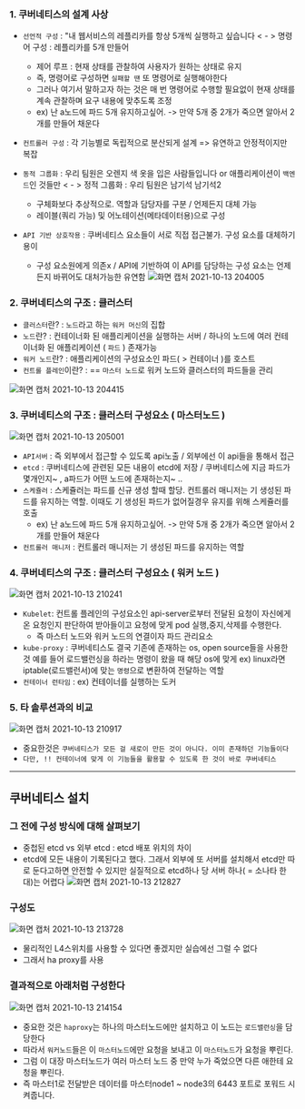 ### 1. 쿠버네티스의 설계 사상
- `선언적 구성`  : "내 웹서비스의 레플리카를 항상 5개씩 실행하고 싶습니다 < - > 명령어 구성 : 레플리카를 5개 만들어
   - 제어 루프 : 현재 상태를 관찰하여 사용자가 원하는 상태로 유지
   - 즉, 명령어로 구성하면 `실패할 땐` 또 명령어로 실행해야한다
   - 그러나 여기서 말하고자 하는 것은 매 번 명령어로 수행할 필요없이 현재 상태를 계속 관찰하며 요구 내용에 맞추도록 조정
   - ex) 난 a노드에 파드 5개 유지하고싶어. -> 만약 5개 중 2개가 죽으면 알아서 2개를 만들어 채운다

- `컨트롤러 구성` : 각 기능별로 독립적으로 분산되게 설계 => 유연하고 안정적이지만 복잡
- `동적 그룹화` : 우리 팀원은 오렌지 색 옷을 입은 사람들입니다 or 애플리케이션이 `백엔드`인 것들만 < - > 정적 그룹화 : 우리 팀원은 남기석 남기석2
   - 구체화보다 추상적으로. 역할과 담당자를 구분 / 언제든지 대체 가능
   - 레이블(쿼리 가능) 및 어노테이션(메타데이터용)으로 구성

- `API 기반 상호작용` : 쿠버네티스 요소들이 서로 직접 접근불가. 구성 요소를 대체하기 용이
  - 구성 요소원에게 의존x  / API에 기반하여 이 API를 담당하는 구성 요소는 언제든지 바뀌어도 대처가능한 유연함 
![화면 캡처 2021-10-13 204005](https://user-images.githubusercontent.com/62214428/137125859-17f2b672-d51c-48fa-9118-37ab8f1a7467.png)


### 2. 쿠버네티스의 구조 : 클러스터
- `클러스터`란? : `노드`라고 하는 `워커 머신`의 집합
- `노드`란? : 컨테이너화 된 애플리케이션을 실행하는 서버  / 하나의 노드에 여러 컨테이너화 된 애플리케이션 ( `파드` ) 존재가능
- `워커 노드`란? : 애플리케이션의 구성요소인 파드( > 컨테이너 )를 호스트
- `컨트롤 플레인`이란? : == `마스터 노드`로 워커 노드와 클러스터의 파드들을 관리

![화면 캡처 2021-10-13 204415](https://user-images.githubusercontent.com/62214428/137126654-e427652f-cc29-4d5a-99b7-9ee5e144d745.png)


### 3. 쿠버네티스의 구조 : 클러스터 구성요소 ( 마스터노드 )
![화면 캡처 2021-10-13 205001](https://user-images.githubusercontent.com/62214428/137127162-187b997a-dd8f-48fc-930f-bca1d6f27440.png)
- `API서버` : 즉 외부에서 접근할 수 있도록 api노출 / 외부에선 이 api들을 통해서 접근
- `etcd` : 쿠버네티스에 관련된 모든 내용이 etcd에 저장 / 쿠버네티스에 지금 파드가 몇개인지~ , a파드가 어떤 노드에 존재하는지~ ..
- `스케쥴러` : 스케쥴러는 파드를 신규 생성 할때 할당. 컨트롤러 매니저는 기 생성된 파드를 유지하는 역할. 이때도 기 생성된 파드가 없어질경우 유지를 위해 스케쥴러를 호출
     - ex) 난 a노드에 파드 5개 유지하고싶어. -> 만약 5개 중 2개가 죽으면 알아서 2개를 만들어 채운다
- `컨트롤러 매니저` : 컨트롤러 매니저는 기 생성된 파드를 유지하는 역할


### 4. 쿠버네티스의 구조 : 클러스터 구성요소 ( 워커 노드 )
![화면 캡처 2021-10-13 210241](https://user-images.githubusercontent.com/62214428/137128783-91b3253e-ee29-4004-9523-50de37afac91.png)
- `Kubelet`: 컨트롤 플레인의 구성요소인 api-server로부터 전달된 요청이 자신에게 온 요청인지 판단하여 받아들이고 요청에 맞게 pod 실행,중지,삭제를 수행한다.
  - 즉 마스터 노드와 워커 노드의 연결이자 파드 관리요소
- `kube-proxy` : 쿠버네티스도 결국 기존에 존재하는 os, open source들을 사용한 것 예를 들어 로드밸런싱을 하라는 명령이 왔을 때 해당 os에 맞게 ex) linux라면 iptable(로드밸런서)에 맞는 `명령`으로 변환하여 전달하는 역할
- `컨테이너 런타임` : ex) 컨테이너를 실행하는 도커


### 5. 타 솔루션과의 비교
![화면 캡처 2021-10-13 210917](https://user-images.githubusercontent.com/62214428/137129626-511096f4-8e49-401f-8bc3-df4dbaae5dbb.png)
- 중요한것은 `쿠버네티스가 모든 걸 새로이 만든 것이 아니다. 이미 존재하던 기능들이다`
- `다만, !! 컨테이너에 맞게 이 기능들을 활용할 수 있도록 한 것이 바로 쿠버네티스`


-------------
## 쿠버네티스 설치

### 그 전에 구성 방식에 대해 살펴보기
- 중첩된 etcd vs 외부 etcd : etcd 배포 위치의 차이
- etcd에 모든 내용이 기록된다고 했다. 그래서 외부에 또 서버를 설치해서 etcd만 따로 둔다고하면 안전할 수 있지만 실질적으로 etcd하나 당 서버 하나( = 소나타 한 대)는 어렵다
![화면 캡처 2021-10-13 212827](https://user-images.githubusercontent.com/62214428/137132233-cdf5a1f6-6531-4e68-ba1b-428a3c9a49fa.png)


### 구성도
![화면 캡처 2021-10-13 213728](https://user-images.githubusercontent.com/62214428/137133699-d0d8f95f-6ccc-44fa-8d73-2c93580a7a00.png)
- 물리적인 L4스위치를 사용할 수 있다면 좋겠지만 실습에선 그럴 수 없다
- 그래서 ha proxy를 사용

### 결과적으로 아래처럼 구성한다
![화면 캡처 2021-10-13 214154](https://user-images.githubusercontent.com/62214428/137134724-36b80d04-7859-416b-a925-c6b80865038a.png)
- 중요한 것은 `haproxy`는 하나의 마스터노드에만 설치하고 이 노드는 `로드밸런싱`을 담당한다
- 따라서 `워커노드`들은 이 `마스터노드`에만 요청을 보내고 이 `마스터노드`가 요청을 뿌린다.
- 그럼 이 대장 마스터노드가 여러 마스터 노드 중 만약 누가 죽었으면 다른 애한테 요청을 뿌린다.
- 즉 마스터1로 전달받은 데이터를 마스터node1 ~ node3의 6443 포트로 포워드 시켜줍니다.
